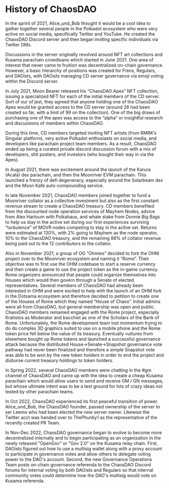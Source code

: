 # History of ChaosDAO

In the sprint of 2021, Alice_und_Bob thought it would be a cool idea to gather together several people in the Polkadot ecosystem who were very active on social media, specifically Twitter and YouTube.
He created the ChaosDAO Discord server and then began inviting specific individuals via Twitter DMs.

Discussions in the server originally revolved around NFT art collections and Kusama parachain crowdloans which started in June 2021. One area of interest that never came to fruition was decentralized on-chain governance. However, a basic hierarchy of positions was created for Frens, Regulars, and DAOists, with DAOists managing CD server governance via emoji voting within the Discord server.

In July 2021, Moon Bearer released his “ChaosDAO Apes” NFT collection, issuing a specialized NFT for each of the initial members of the CD server. Sort of our of jest, they agreed that anyone holding one of the ChaosDAO Apes would be granted access to the CD server (around 26 had been created so far, with a limit of 99 on the collection). One of the big draws of purchasing one of the apes was access to the “alpha” or insightful research and discussions of members within ChaosDAO.

During this time, CD members targeted inviting NFT artists (from RMRK’s Singular platform), very active Polkadot enthusiasts on social media, and developers like parachain project team members. As a result, ChaosDAO ended up being a curated private discord discussion forum with a mix of developers, shit posters, and investors (who bought their way in via the Apes).

In August 2021, there was excitement around the launch of the Karura (Acala) dex parachain, and then the Moonriver EVM parachain. This launched a frenzy of defi degeneracy, especially around the Solarbeam dex and the Moon Kafe auto-compounding service.

In late November 2021, ChaosDAO members joined together to fund a Moonriver collator as a collective investment but also as the first constant revenue stream to create a ChaosDAO treasury. CD members benefited from the discounted node operation services of Mayhem Nodes, advice from Alex Hartoum with Polkahaus, and whale stake from Donnie Big Bags to help us stay in the active set during our first experiences surviving “turbulence” of MOVR nodes competing to stay in the active set. Returns were estimated at 130%, with 2% going to Mayhem as the node operator, 10% to the ChaosDAO treasury, and the remaining 88% of collator revenue being paid out to the 12 contributors to the collator.

Also in November 2021, a group of OG “Ohmies” decided to fork the OHM project over to the Moonriver ecosystem and naming it “Rome”. Their objective was to first use the OHM codebase to start a reserve currency and then create a game to use the project token as the in-game currency. Rome organizers announced that people could organize themselves into Houses which would then govern through a Senate of elected representatives. Several members of ChaosDAO had already been interested in OHM and were excited to help with the launch of an OHM fork in the Dotsama ecosystem and therefore decided to petition to create one of the Houses of Rome which they named “House of Chaos”. Initial admins were all from ChaosDAO, but general membership was open and public. ChaosDAO members remained engaged with the Rome project, especially Kratistos as Moderator and bacchist as one of the Scholars of the Bank of Rome. Unfortunately, the Rome development team lost momentum trying to do do complex 3D graphics suited to use on a mobile phone and the Rome token price fell below the value of its treasury. Eventually vultures from elsewhere bought up Rome tokens and launched a successful governance attack because the distributed House→Senate→Snapshot governance vote pathway had never been finalized and therefore a simple Snapshot vote was able to be won by the new token holders in order to end the project and disburse current treasury holdings to token holders.

In Spring 2022, several ChaosDAO members were chatting in the #gm channel of ChaosDAO and came up with the idea to create a cheap Kusama parachain which would allow users to send and receive GM / GN messages, but whose ultimate intent was to be a test ground for lots of crazy ideas not tested by other parachain teams.

In Oct 2022, ChaosDAO experienced its first peaceful transition of power. Alice_und_Bob, the ChaosDAO founder, passed ownership of the server to ser Leemo who had been elected the new server owner. Likewise the Twitter acct was handed over to ThePhunky1 as the representative of the recently created PR Team.

In Nov-Dec 2022, ChaosDAO governance began to evolve to become more decentralized internally and to begin participating as an organization in the newly released "OpenGov" or "Gov 2.0" on the Kusama relay chain. First, DAOists figured out how to use a multisig wallet along with a proxy account to participate in governance votes and allow others to delegate voting power to the DAO's account. Second, the new Governance Operations Team posts on-chain governance referenda to the ChaosDAO Discord forums for internal voting by both DAOists and Regulars so that internal community votes could determine how the DAO's multisig would vote on Kusama referenda. 


